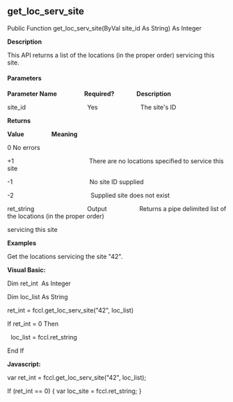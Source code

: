 get_loc_serv_site
-------------------

Public Function get_loc_serv_site(ByVal site_id As String) As Integer

**Description**

This API returns a list of the locations (in the proper order) servicing this site.

#### Parameters
**Parameter Name**                **Required?**             **Description**

site_id                                    Yes                         The site's ID

**Returns**

**Value**                **Meaning**

0 No errors

+1                                            There are no locations specified to service this site

-1                                             No site ID supplied

-2                                             Supplied site does not exist

ret_string                               Output                   Returns a pipe delimited list of the locations (in the proper order)

servicing this site

**Examples**

 Get the locations servicing the site "42".

**Visual Basic:**

Dim ret_int  As Integer

Dim loc_list As String

ret_int = fccl.get_loc_serv_site("42", loc_list)

If ret_int = 0 Then

  loc_list = fccl.ret_string

End If

**Javascript:**

var ret_int = fccl.get_loc_serv_site("42", loc_list);

If (ret_int == 0) { var loc_site = fccl.ret_string; }